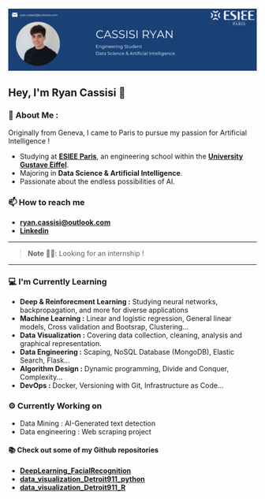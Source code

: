 ![Banner Image](./banner.png)

## Hey, I'm Ryan Cassisi 👋

### 🚀 **About Me :**

Originally from Geneva, I came to Paris to pursue my passion for Artificial Intelligence !
- Studying at **[ESIEE Paris](https://www.esiee.fr/en/)**, an engineering school within the **[University Gustave Eiffel](https://www.univ-gustave-eiffel.fr/en/)**.
- Majoring in **Data Science & Artificial Intelligence**.
- Passionate about the endless possibilities of AI.

### :mailbox: How to reach me
- **ryan.cassisi@outlook.com**
- **[Linkedin](https://www.linkedin.com/in/ryan-cassisi)**

---
> **Note** 👨‍🎓:
Looking for an internship ! 
---

### :computer: I'm Currently Learning
- **Deep & Reinforecment Learning :** Studying neural networks, backpropagation, and more for diverse applications
- **Machine Learning :** Linear and logistic regression, General linear models, Cross validation and Bootsrap, Clustering...
- **Data Visualization :** Covering data collection, cleaning, analysis and graphical representation.
- **Data Engineering :** Scaping, NoSQL Database (MongoDB), Elastic Search, Flask...
- **Algorithm Design :** Dynamic programming, Divide and Conquer, Complexity...
- **DevOps :** Docker, Versioning with Git, Infrastructure as Code...


### :gear: Currently Working on
- Data Mining : AI-Generated text detection
- Data engineering : Web scraping project

#### :books: Check out some of my Github repositories

- **[DeepLearning_FacialRecognition](https://github.com/cassisir/DeepLearning_Facial_Recognition)**
- **[data_visualization_Detroit911_python](https://github.com/cassisir/data_visualization_Detroit911_Python)**
- **[data_visualization_Detroit911_R](https://github.com/cassisir/data_visualization_Detroit911_R)**
